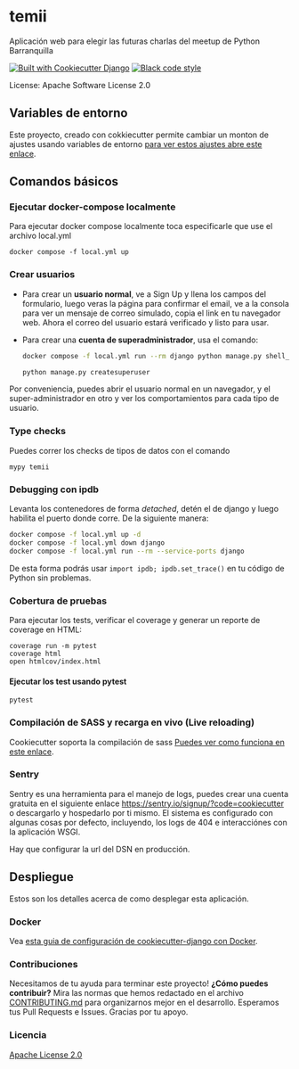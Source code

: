 # temii

Aplicación web para elegir las futuras charlas del meetup de Python Barranquilla

[![Built with Cookiecutter Django](https://img.shields.io/badge/built%20with-Cookiecutter%20Django-ff69b4.svg?logo=cookiecutter)](https://github.com/cookiecutter/cookiecutter-django/)
[![Black code style](https://img.shields.io/badge/code%20style-black-000000.svg)](https://github.com/ambv/black)

License: Apache Software License 2.0

## Variables de entorno

Este proyecto, creado con cokkiecutter permite cambiar un monton de ajustes usando variables de entorno
[para ver estos ajustes abre este enlace](http://cookiecutter-django.readthedocs.io/en/latest/settings.html).

## Comandos básicos

### Ejecutar docker-compose localmente

Para ejecutar docker compose localmente toca especificarle que use el archivo local.yml

    docker compose -f local.yml up

### Crear usuarios

- Para crear un **usuario normal**, ve a Sign Up y llena los campos del formulario, luego veras la página para confirmar el email, ve a la consola para ver un mensaje de correo simulado, copia el link en tu navegador web. Ahora el correo del usuario estará verificado y listo para usar.

- Para crear una **cuenta de superadministrador**, usa el comando:
  ```bash
  docker compose -f local.yml run --rm django python manage.py shell_plus

  python manage.py createsuperuser
  ```
Por conveniencia, puedes abrir el usuario normal en un navegador, y el super-administrador en otro y ver los comportamientos para cada tipo de usuario.

### Type checks

Puedes correr los checks de tipos de datos con el comando

    mypy temii

### Debugging con ipdb

Levanta los contenedores de forma *detached*, detén el de django y luego habilita el puerto donde corre. De la siguiente manera:

```bash
docker compose -f local.yml up -d
docker compose -f local.yml down django
docker compose -f local.yml run --rm --service-ports django
```

De esta forma podrás usar `import ipdb; ipdb.set_trace()` en tu código de Python sin problemas.


### Cobertura de pruebas

Para ejecutar los tests, verificar el coverage y generar un reporte de coverage en HTML:

    coverage run -m pytest
    coverage html
    open htmlcov/index.html

#### Ejecutar los test usando pytest

    pytest

### Compilación de SASS y recarga en vivo (Live reloading)

Cookiecutter soporta la compilación de sass [Puedes ver como funciona en este enlace](https://cookiecutter-django.readthedocs.io/en/latest/developing-locally.html#sass-compilation-live-reloading).

### Sentry

Sentry es una herramienta para el manejo de logs, puedes crear una cuenta gratuita en el siguiente enlace <https://sentry.io/signup/?code=cookiecutter> o descargarlo y hospedarlo por ti mismo.
El sistema es configurado con algunas cosas por defecto, incluyendo, los logs de 404 e interacciónes con la aplicación WSGI.

Hay que configurar la url del DSN en producción.

## Despliegue

Estos son los detalles acerca de como desplegar esta aplicación.

### Docker

Vea [esta guia de configuración de cookiecutter-django con Docker](http://cookiecutter-django.readthedocs.io/en/latest/deployment-with-docker.html).

### Contribuciones

Necesitamos de tu ayuda para terminar este proyecto! **¿Cómo puedes contribuir?** Mira las normas que hemos redactado en el archivo [CONTRIBUTING.md] para organizarnos mejor en el desarrollo. Esperamos tus Pull Requests e Issues. Gracias por tu apoyo.

[CONTRIBUTING.md]: https://github.com/DjangoQuilla/temii/blob/master/CONTRIBUTING.md

### Licencia

[Apache License 2.0](LICENSE)
